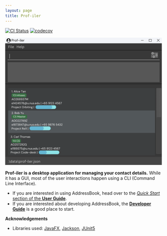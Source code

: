 ```yaml
---
layout: page
title: Prof-iler
---
```


[![CI Status](https://github.com/se-edu/addressbook-level3/workflows/Java%20CI/badge.svg)](https://github.com/AY2425S2-CS2103T-W12-3/tp/actions)
[![codecov](https://github.com/AY2425S2-CS2103T-W12-3/tp/workflows/Java%20CI/badge.svg)](https://codecov.io/gh/AY2425S2-CS2103T-W12-3/tp)

![Ui](images/Ui.png)

**Prof-iler is a desktop application for managing your contact details.** While it has a GUI, most of the user interactions happen using a CLI (Command Line Interface).

* If you are interested in using AddressBook, head over to the [_Quick Start_ section of the **User Guide**](UserGuide.html#quick-start).
* If you are interested about developing AddressBook, the [**Developer Guide**](DeveloperGuide.html) is a good place to start.


**Acknowledgements**

* Libraries used: [JavaFX](https://openjfx.io/), [Jackson](https://github.com/FasterXML/jackson), [JUnit5](https://github.com/junit-team/junit5)
